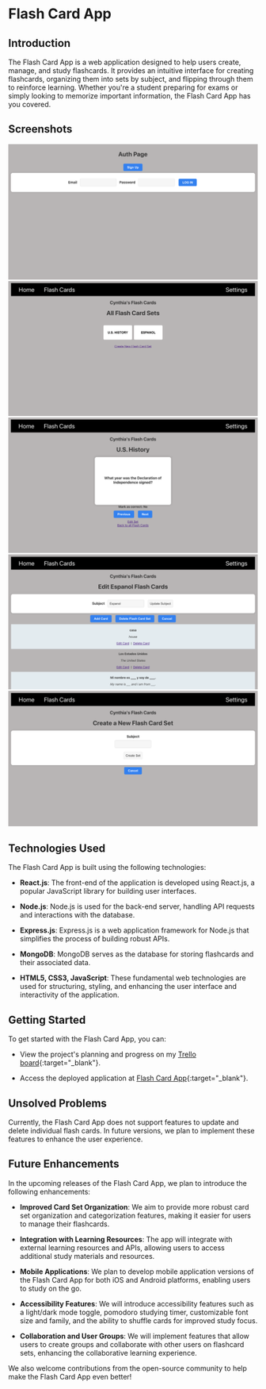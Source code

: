 # Flash Card App

## Introduction

The Flash Card App is a web application designed to help users create, manage, and study flashcards. It provides an intuitive interface for creating flashcards, organizing them into sets by subject, and flipping through them to reinforce learning. Whether you're a student preparing for exams or simply looking to memorize important information, the Flash Card App has you covered.

## Screenshots
![Flash Card App Screenshot](img/flash-cards-01.png)
![Flash Card App Screenshot](img/flash-cards-02.png)
![Flash Card App Screenshot](img/flash-cards-03.png)
![Flash Card App Screenshot](img/flash-cards-04.png)
![Flash Card App Screenshot](img/flash-cards-05.png)

## Technologies Used

The Flash Card App is built using the following technologies:

- **React.js**: The front-end of the application is developed using React.js, a popular JavaScript library for building user interfaces.

- **Node.js**: Node.js is used for the back-end server, handling API requests and interactions with the database.

- **Express.js**: Express.js is a web application framework for Node.js that simplifies the process of building robust APIs.

- **MongoDB**: MongoDB serves as the database for storing flashcards and their associated data.

- **HTML5, CSS3, JavaScript**: These fundamental web technologies are used for structuring, styling, and enhancing the user interface and interactivity of the application.

## Getting Started

To get started with the Flash Card App, you can:

- View the project's planning and progress on my [Trello board](https://trello.com/invite/b/ZRAhsI7w/ATTIe064deeddb3d9b052dde646d3a9c688aE11C4195/flash-card-app){:target="_blank"}.

- Access the deployed application at [Flash Card App](https://flash-cards-app-6qim.onrender.com/){:target="_blank"}.

## Unsolved Problems

Currently, the Flash Card App does not support features to update and delete individual flash cards. In future versions, we plan to implement these features to enhance the user experience.

## Future Enhancements

In the upcoming releases of the Flash Card App, we plan to introduce the following enhancements:

- **Improved Card Set Organization**: We aim to provide more robust card set organization and categorization features, making it easier for users to manage their flashcards.

- **Integration with Learning Resources**: The app will integrate with external learning resources and APIs, allowing users to access additional study materials and resources.

- **Mobile Applications**: We plan to develop mobile application versions of the Flash Card App for both iOS and Android platforms, enabling users to study on the go.

- **Accessibility Features**: We will introduce accessibility features such as a light/dark mode toggle, pomodoro studying timer, customizable font size and family, and the ability to shuffle cards for improved study focus.

- **Collaboration and User Groups**: We will implement features that allow users to create groups and collaborate with other users on flashcard sets, enhancing the collaborative learning experience.

We also welcome contributions from the open-source community to help make the Flash Card App even better!
